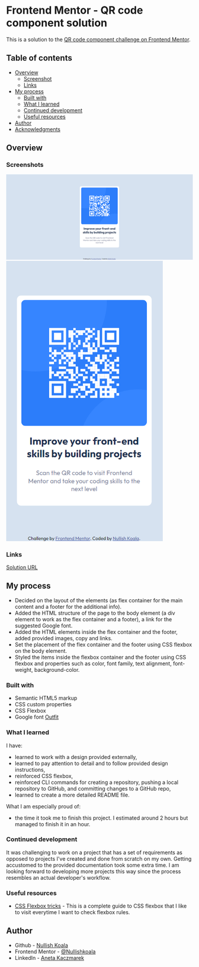 # Frontend Mentor - QR code component solution

This is a solution to the [QR code component challenge on Frontend Mentor](https://www.frontendmentor.io/challenges/qr-code-component-iux_sIO_H).

## Table of contents

- [Overview](#overview)
  - [Screenshot](#screenshot)
  - [Links](#links)
- [My process](#my-process)
  - [Built with](#built-with)
  - [What I learned](#what-i-learned)
  - [Continued development](#continued-development)
  - [Useful resources](#useful-resources)
- [Author](#author)
- [Acknowledgments](#acknowledgments)

## Overview

### Screenshots

![QR code component for laptop](./screenshots/screenshot-qr-component-laptop.png)
![QR code component for mobile](./screenshots/screenshot-qr-component-mobile.png)

### Links

[Solution URL](https://github.com/NullishKoala/Frontend-Mentor/tree/main/development/qr-code-component-main)

## My process

- Decided on the layout of the elements (as flex container for the main content and a footer for the additional info).
- Added the HTML structure of the page to the body element (a div element to work as the flex container and a footer), a link for the suggested Google font.
- Added the HTML elements inside the flex container and the footer, added provided images, copy and links.
- Set the placement of the flex container and the footer using CSS flexbox on the body element.
- Styled the items inside the flexbox container and the footer using CSS flexbox and properties such as color, font family, text alignment, font-weight, background-color.

### Built with

- Semantic HTML5 markup
- CSS custom properties
- CSS Flexbox
- Google font [Outfit](https://fonts.google.com/specimen/Outfit)

### What I learned

I have:

- learned to work with a design provided externally,
- learned to pay attention to detail and to follow provided design instructions,
- reinforced CSS flexbox,
- reinforced CLI commands for creating a repository, pushing a local repository to GitHub, and committing changes to a GitHub repo,
- learned to create a more detailed README file.

What I am especially proud of:

- the time it took me to finish this project. I estimated around 2 hours but managed to finish it in an hour.

### Continued development

It was challenging to work on a project that has a set of requirements as opposed to projects I've created and done from scratch on my own. Getting accustomed to the provided documentation took some extra time. I am looking forward to developing more projects this way since the process resembles an actual developer's workflow.

### Useful resources

- [CSS Flexbox tricks](https://css-tricks.com/snippets/css/a-guide-to-flexbox/) - This
  is a complete guide to CSS flexbox that I like to visit everytime I want to check flexbox rules.

## Author

- Github - [Nullish Koala](https://github.com/NullishKoala)
- Frontend Mentor - [@Nullishkoala](https://www.frontendmentor.io/profile/NullishKoala)
- LinkedIn - [Aneta Kaczmarek](https://www.linkedin.com/in/aneta-m-kaczmarek/)
